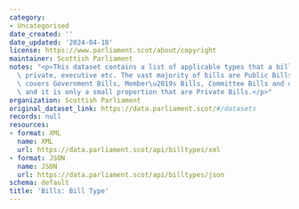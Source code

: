 ```yaml
---
category:
- Uncategorised
date_created: ''
date_updated: '2024-04-18'
license: https://www.parliament.scot/about/copyright
maintainer: Scottish Parliament
notes: "<p>This dataset contains a list of applicable types that a bill can be e.g.\
  \ private, executive etc. The vast majority of bills are Public Bills \u2013which\
  \ covers Government Bills, Member\u2019s Bills, Committee Bills and others \u2013\
  \ and it is only a small proportion that are Private Bills.</p>"
organization: Scottish Parliament
original_dataset_link: https://data.parliament.scot/#/datasets
records: null
resources:
- format: XML
  name: XML
  url: https://data.parliament.scot/api/billtypes/xml
- format: JSON
  name: JSON
  url: https://data.parliament.scot/api/billtypes/json
schema: default
title: 'Bills: Bill Type'
---
```

